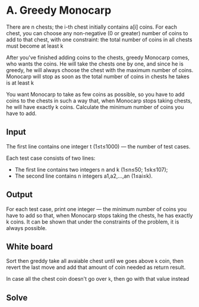 # A. Greedy Monocarp

There are n chests; the i-th chest initially contains a[i] coins. For each
chest, you can choose any non-negative (0 or greater) number of coins to add to
that chest, with one constraint: the total number of coins in all chests must
become at least k


After you've finished adding coins to the chests, greedy Monocarp comes, who
wants the coins. He will take the chests one by one, and since he is greedy,
he will always choose the chest with the maximum number of coins. Monocarp will
stop as soon as the total number of coins in chests he takes is at least k

You want Monocarp to take as few coins as possible, so you have to add coins to
the chests in such a way that, when Monocarp stops taking chests, he will have
exactly k coins. Calculate the minimum number of coins you have to add.

## Input

The first line contains one integer t (1≤t≤1000) — the number of test cases.

Each test case consists of two lines:

- The first line contains two integers n and k (1≤n≤50; 1≤k≤107);
- The second line contains n integers a1,a2,…,an (1≤ai≤k). 

## Output

For each test case, print one integer — the minimum number of coins you have to
add so that, when Monocarp stops taking the chests, he has exactly k coins. It
can be shown that under the constraints of the problem, it is always possible.

## White board

Sort then greddy take all avaiable chest until we goes above `k` coin, then
revert the last move and add that amount of coin needed as return result.

In case all the chest coin doesn't go over `k`, then go with that value instead

## Solve

```cpp

```
